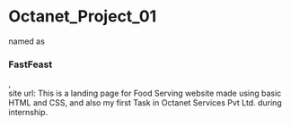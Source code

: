 # Octanet_Project_01
named as <h3>FastFeast</h3>,
<br>
site url: 
This is a landing page for Food Serving website made using basic HTML and CSS, and also my first Task in Octanet Services Pvt Ltd. during internship.
